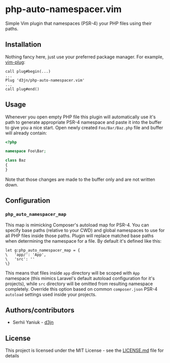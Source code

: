 # php-auto-namespacer.vim
Simple Vim plugin that namespaces (PSR-4) your PHP files using their paths.

## Installation
Nothing fancy here, just use your preferred package manager. For example, [vim-plug](https://github.com/junegunn/vim-plug):

```vim
call plug#begin(...)
...
Plug 'd3jn/php-auto-namespacer.vim'
...
call plug#end()
```

## Usage
Whenever you open empty PHP file this plugin will automatically use it's path to generate appropriate PSR-4 namespace and paste it into the buffer to give you a nice start. Open newly created `Foo/Bar/Baz.php` file and buffer will already contain:

```php
<?php

namespace Foo\Bar;

class Baz
{
}
```

Note that those changes are made to the buffer only and are not written down.

## Configuration
### `php_auto_namespacer_map`
This map is mimicking Composer's autoload map for PSR-4. You can specify base paths (relative to your CWD) and global namespaces to use for all PHP files inside those paths. Plugin will replace matched base paths when determining the namespace for a file. By default it's defined like this:

```vim
let g:php_auto_namespacer_map = {
\   'app/': 'App',
\   'src': ''
\}
```

This means that files inside `app` directory will be scoped with `App` namespace (this mimics Laravel's default autoload configuration for it's projects), while `src` directory will be omitted from resulting namespace completely. Override this option based on common `composer.json` PSR-4 `autoload` settings used inside your projects.

## Authors/contributors
* Serhii Yaniuk - [d3jn](https://twitter.com/d3jn_)

## License
This project is licensed under the MIT License - see the [LICENSE.md](LICENSE.md) file for details
